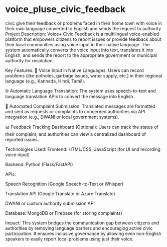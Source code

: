 # voice_pluse_civic_feedback
civic give their feedback or problems faced in their home town with voice in their own language converted to English and sends the request to authority   
Project Description:
Voice+ Civic Feedback is a multilingual voice-enabled platform that empowers citizens to report issues or provide feedback about their local communities using voice input in their native language. The system automatically converts the voice input into text, translates it into English, and sends the report to the appropriate government or municipal authority for resolution.

Key Features:
🎤 Voice Input in Native Languages: Users can record problems (like potholes, garbage issues, water supply, etc.) in their regional language (e.g., Kannada, Hindi, Tamil).

🌐 Automatic Language Translation: The system uses speech-to-text and language translation APIs to convert the message into English.

📩 Automated Complaint Submission: Translated messages are formatted and sent as requests or complaints to concerned authorities via API integration (e.g., DWANI or local government systems).

📊 Feedback Tracking Dashboard (Optional): Users can track the status of their complaint, and authorities can view a centralized dashboard of reported issues.

Technologies Used:
Frontend: HTML/CSS, JavaScript (for UI and recording voice input)

Backend: Python (Flask/FastAPI)

APIs:

Speech Recognition (Google Speech-to-Text or Whisper)

Translation API (Google Translate or Azure Translate)

DWANI or custom authority submission API

Database: MongoDB or Firebase (for storing complaints)

Impact:
This system bridges the communication gap between citizens and authorities by removing language barriers and encouraging active civic participation. It ensures inclusive governance by allowing even non-English speakers to easily report local problems using just their voice.
